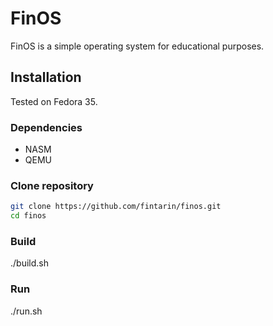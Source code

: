 # FinOS

FinOS is a simple operating system for educational purposes.

## Installation

Tested on Fedora 35.

### Dependencies

* NASM
* QEMU

### Clone repository

```sh
git clone https://github.com/fintarin/finos.git
cd finos
```

### Build

./build.sh

### Run

./run.sh
